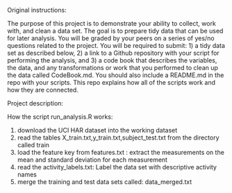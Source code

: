 Original instructions:

The purpose of this project is to demonstrate your ability to collect, work with, and clean a data set. The goal is to prepare tidy data that can be used for later analysis. You will be graded by your peers on a series of yes/no questions related to the project. You will be required to submit: 1) a tidy data set as described below, 2) a link to a Github repository with your script for performing the analysis, and 3) a code book that describes the variables, the data, and any transformations or work that you performed to clean up the data called CodeBook.md. You should also include a README.md in the repo with your scripts. This repo explains how all of the scripts work and how they are connected. 


Project description: 

How the script run_analysis.R works: 

1. download the UCI HAR dataset into the working dataset
2. read the tables X_train.txt,y_train.txt,subject_test.txt from the directory called train 
3. load the feature key from features.txt : extract the measurements on the mean and standard deviation for each measurement 
4. read the activity_labels.txt: Label the data set with descriptive activity names
5. merge the training and test data sets called: data_merged.txt

